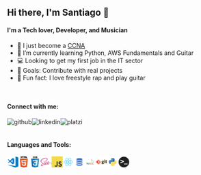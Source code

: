 ## Hi there, I'm Santiago 👋

#### I'm a Tech lover, Developer, and Musician

- 📡 I just become a [CCNA]
- 🌱  I’m currently learning Python, AWS Fundamentals and Guitar
- 💻  Looking to get my first job in the IT sector
- 🎯  Goals: Contribute with real projects
- 📍   Fun fact: I love freestyle rap and play guitar


<br />

#### Connect with me:


[<img src='https://cdn.jsdelivr.net/npm/simple-icons@3.0.1/icons/github.svg' alt='github' height='40' align="left">](https://github.com/atilaspo)   [<img src='https://cdn.jsdelivr.net/npm/simple-icons@3.0.1/icons/linkedin.svg' alt='linkedin' height='40' align="left">](https://www.linkedin.com/in/santiago-pablo-ortiz//)  [<img src='https://cdn.jsdelivr.net/npm/simple-icons@3.0.1/icons/platzi.svg' alt='platzi' height='40' align="left">](https://platzi.com/p/santiagoortiz/)  

<br />
<br />

#### Languages and Tools:

[<img align="left" alt="Visual Studio Code" width="26px" src="https://raw.githubusercontent.com/github/explore/80688e429a7d4ef2fca1e82350fe8e3517d3494d/topics/visual-studio-code/visual-studio-code.png" />](link)
[<img align="left" alt="HTML5" width="26px" src="https://raw.githubusercontent.com/github/explore/80688e429a7d4ef2fca1e82350fe8e3517d3494d/topics/html/html.png" />](link)
[<img align="left" alt="CSS3" width="26px" src="https://raw.githubusercontent.com/github/explore/80688e429a7d4ef2fca1e82350fe8e3517d3494d/topics/css/css.png" />](link)
[<img align="left" alt="Sass" width="26px" src="https://raw.githubusercontent.com/github/explore/80688e429a7d4ef2fca1e82350fe8e3517d3494d/topics/sass/sass.png" />](link)
[<img align="left" alt="JavaScript" width="26px" src="https://raw.githubusercontent.com/github/explore/80688e429a7d4ef2fca1e82350fe8e3517d3494d/topics/javascript/javascript.png" />](link)
[<img align="left" alt="React" width="26px" src="https://raw.githubusercontent.com/github/explore/80688e429a7d4ef2fca1e82350fe8e3517d3494d/topics/react/react.png" />](link)
[<img align="left" alt="SQL" width="26px" src="https://raw.githubusercontent.com/github/explore/80688e429a7d4ef2fca1e82350fe8e3517d3494d/topics/sql/sql.png" />](link)
[<img align="left" alt="MySQL" width="26px" src="https://raw.githubusercontent.com/github/explore/80688e429a7d4ef2fca1e82350fe8e3517d3494d/topics/mysql/mysql.png" />](link)
[<img align="left" alt="Git" width="26px" src="https://raw.githubusercontent.com/github/explore/80688e429a7d4ef2fca1e82350fe8e3517d3494d/topics/git/git.png" />](link)
[<img align="left" alt="Python" width="26px" src="https://raw.githubusercontent.com/github/explore/78df643247d429f6cc873026c0622819ad797942/topics/python/python.png" />]()
[<img align="left" alt="Terminal" width="26px" src="https://raw.githubusercontent.com/github/explore/80688e429a7d4ef2fca1e82350fe8e3517d3494d/topics/terminal/terminal.png" />]()

<br />
<br />




[CCNA]: https://www.youracclaim.com/badges/e0bcb574-ed50-443f-bf0d-9575a64216c2

